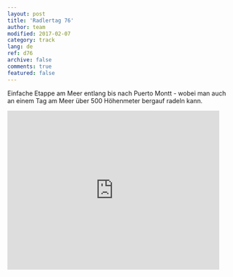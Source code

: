 ```yaml
---   
layout: post 
title: 'Radlertag 76'  
author: team 
modified: 2017-02-07
category: track 
lang: de 
ref: d76
archive: false 
comments: true 
featured: false 
--- 
```


 Einfache Etappe am Meer entlang bis nach Puerto Montt - wobei man auch an einem Tag am Meer über 500 Höhenmeter bergauf radeln kann.                                                                                                                                                                                                                                                                                                                                                                         

<iframe width='480' height='360' src='http://track-kit.net/maps_s3/?v=embed&track=235133.gpx' frameborder='0' allowfullscreen></iframe>